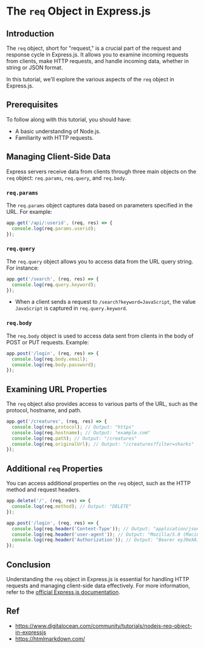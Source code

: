 # The `req` Object in Express.js

## Introduction

The `req` object, short for "request," is a crucial part of the request and response cycle in Express.js. It allows you to examine incoming requests from clients, make HTTP requests, and handle incoming data, whether in string or JSON format.

In this tutorial, we'll explore the various aspects of the `req` object in Express.js.

## Prerequisites

To follow along with this tutorial, you should have:

- A basic understanding of Node.js.
- Familiarity with HTTP requests.

## Managing Client-Side Data

Express servers receive data from clients through three main objects on the `req` object: `req.params`, `req.query`, and `req.body`.

### `req.params`

The `req.params` object captures data based on parameters specified in the URL. For example:

```javascript
app.get('/api/:userid', (req, res) => {
  console.log(req.params.userid); 
});
```

### `req.query`

The `req.query` object allows you to access data from the URL query string. For instance:

```javascript
app.get('/search', (req, res) => {
  console.log(req.query.keyword); 
});
```

- When a client sends a request to `/search?keyword=JavaScript`, the value `JavaScript` is captured in `req.query.keyword`.

### `req.body`

The `req.body` object is used to access data sent from clients in the body of POST or PUT requests. Example:

```javascript
app.post('/login', (req, res) => {
  console.log(req.body.email); 
  console.log(req.body.password); 
});
```

## Examining URL Properties

The `req` object also provides access to various parts of the URL, such as the protocol, hostname, and path.

```javascript
app.get('/creatures', (req, res) => {
  console.log(req.protocol); // Output: "https"
  console.log(req.hostname); // Output: "example.com"
  console.log(req.path); // Output: "/creatures"
  console.log(req.originalUrl); // Output: "/creatures?filter=sharks"
});
```

## Additional `req` Properties

You can access additional properties on the `req` object, such as the HTTP method and request headers.

```javascript
app.delete('/', (req, res) => {
  console.log(req.method); // Output: "DELETE"
});

app.post('/login', (req, res) => {
  console.log(req.header('Content-Type')); // Output: "application/json"
  console.log(req.header('user-agent')); // Output: "Mozilla/5.0 (Macintosh Intel Mac OS X 10_8_5) AppleWebKi..."
  console.log(req.header('Authorization')); // Output: "Bearer eyJ0eXAiOiJKV1QiLCJhbGciOiJIUzI1NiJ9..."
});
```

## Conclusion

Understanding the `req` object in Express.js is essential for handling HTTP requests and managing client-side data effectively. For more information, refer to the [official Express.js documentation](https://expressjs.com/en/api.html#req).

## Ref
- https://www.digitalocean.com/community/tutorials/nodejs-req-object-in-expressjs
- https://htmlmarkdown.com/